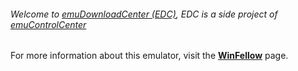 ###### Welcome to [emuDownloadCenter (EDC)](https://github.com/PhoenixInteractiveNL/emuDownloadCenter/wiki/), EDC is a side project of [emuControlCenter](https://github.com/PhoenixInteractiveNL/emuControlCenter/wiki/)

For more information about this emulator, visit the [**WinFellow**](https://github.com/PhoenixInteractiveNL/emuDownloadCenter/wiki/Emulator-winfellow#menu) page.
